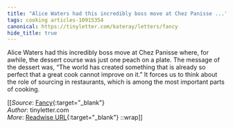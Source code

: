 ```yaml
---
title: "Alice Waters had this incredibly boss move at Chez Panisse ..."
tags: cooking articles-10915354
canonical: https://tinyletter.com/kateray/letters/fancy
hide_title: true
---
```


Alice Waters had this incredibly boss move at Chez Panisse where, for awhile, the dessert course was just one peach on a plate. The message of the dessert was, “The world has created something that is already so perfect that a great cook cannot improve on it.” It forces us to think about the role of sourcing in restaurants, which is among the most important parts of cooking.


[[_Source_: [Fancy](https://tinyletter.com/kateray/letters/fancy){:target="_blank"}<br>
_Author_: tinyletter.com<br>
_More_: [Readwise URL](https://readwise.io/open/226243345){:target="_blank"}
::wrap]]